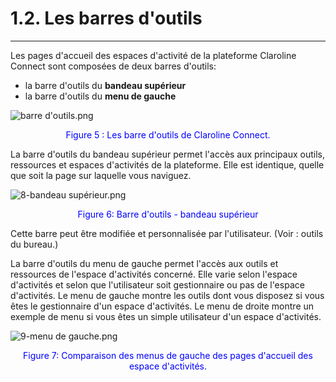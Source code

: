 
# 1.2. Les barres d'outils
---

Les pages d'accueil des espaces d'activité de la plateforme Claroline Connect sont composées de deux barres d'outils:
* la barre d'outils du **bandeau supérieur**
* la barre d'outils du **menu de gauche**

![barre d'outils.png](http://www.claroline.net/uploads/custom/images/1388.png)
<p style="text-align: center; color: blue">Figure 5 : Les barre d'outils de Claroline Connect.</p>

La barre d'outils du bandeau supérieur permet l'accès aux principaux outils, ressources et espaces d'activités de la plateforme.
Elle est identique, quelle que soit la page sur laquelle vous naviguez.

![8-bandeau supérieur.png](http://www.claroline.net/uploads/custom/images/1762.png)
<p style="text-align: center; color: blue">Figure 6: Barre d'outils - bandeau supérieur</p>

Cette barre peut être modifiée et personnalisée par l'utilisateur. (Voir : outils du bureau.)

La barre d'outils du menu de gauche permet l'accès aux outils et ressources de l'espace d'activités concerné. Elle varie selon l'espace d'activités et selon que l'utilisateur soit gestionnaire ou pas de l'espace d'activités.
Le menu de gauche montre les outils dont vous disposez si vous êtes le gestionnaire d'un espace d'activités. Le menu de droite montre un exemple de menu si vous êtes un simple utilisateur d'un espace d'activités.

![9-menu de gauche.png](http://www.claroline.net/uploads/custom/images/1392.png)
<p style="text-align: center; color: blue">Figure 7: Comparaison des menus de gauche des pages d'accueil des espace d'activités.</p>
